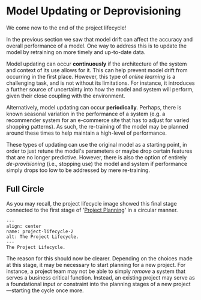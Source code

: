 # Model Updating or Deprovisioning

We come now to the end of the project lifecycle!

In the previous section we saw that model drift can affect the accuracy and overall performance of a model.
One way to address this is to update the model by retraining on more timely and up-to-date data.

Model updating can occur **continuously** if the architecture of the system and context of its use allows for it.
This can help prevent model drift from occurring in the first place.
However, this type of *online learning* is a challenging task, and is not without its limitations.
For instance, it introduces a further source of uncertainty into how the model and system will perform, given their close coupling with the environment.

Alternatively, model updating can occur **periodically**.
Perhaps, there is known seasonal variation in the performance of a system (e.g. a recommender system for an e-commerce site that has to adjust for varied shopping patterns).
As such, the re-training of the model may be planned around these times to help maintain a high-level of performance.

These types of updating can use the original model as a starting point, in order to just retune the model's parameters or maybe drop certain features that are no longer predictive.
However, there is also the option of entirely *de-provisioning* (i.e., stopping use) the model and system if performance simply drops too low to be addressed by mere re-training.

## Full Circle

As you may recall, the project lifecycle image showed this final stage connected to the first stage of '[Project Planning](../project_design/planning.md)' in a circular manner.

```{figure} /images/graphics/project-lifecycle.png
---
align: center
name: project-lifecycle-2
alt: The Project Lifecycle. 
---
The Project Lifecycle. 
```

The reason for this should now be clearer.
Depending on the choices made at this stage, it may be necessary to start planning for a new project.
For instance, a project team may not be able to simply *remove* a system that serves a business critical function.
Instead, an existing project may serve as a foundational input or constraint into the planning stages of a new project—starting the cycle once more.
